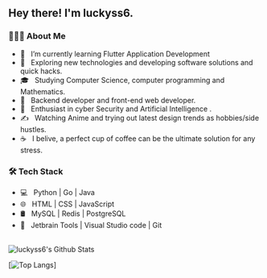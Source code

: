 <h2> Hey there! I'm luckyss6.

<h3> 👨🏻‍💻 About Me </h3>

- 🔭 &nbsp; I’m currently learning Flutter Application Development
- 🤔 &nbsp; Exploring new technologies and developing software solutions and quick hacks.
- 🎓 &nbsp; Studying Computer Science, computer programming and Mathematics.
- 💼 &nbsp; Backend developer and front-end web developer.
- 🌱 &nbsp; Enthusiast in cyber Security and Artificial Intelligence .
- ✍️ &nbsp; Watching Anime and trying out latest design trends as hobbies/side hustles.
- ☕ &nbsp; I belive, a perfect cup of coffee can be the ultimate solution for any stress. 

<h3>🛠 Tech Stack</h3>

- 💻 &nbsp; Python | Go | Java   
- 🌐 &nbsp; HTML | CSS | JavaScript  
- 🛢 &nbsp; MySQL | Redis | PostgreSQL
- 🔧 &nbsp; Jetbrain Tools | Visual Studio code | Git
<br>

<img align="center" src="https://github-readme-stats.vercel.app/api?username=luckyss6&include_all_commits=true&count_private=true&show_icons=true&line_height=20&title_color=7A7ADB&icon_color=2234AE&text_color=D3D3D3&bg_color=0,000000,130F40" alt="luckyss6's Github Stats">

</br>

[![Top Langs](https://github-readme-stats.vercel.app/api/top-langs/?username=luckyss6&layout=compact&text_color=daf7dc&bg_color=151515)]

